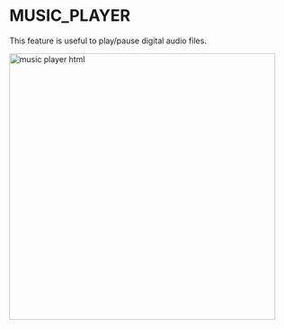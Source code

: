 # MUSIC_PLAYER
This feature is useful to play/pause digital audio files.

<img width="473" alt="music player html" src="https://github.com/himasaila111/MUSIC_PLAYER/assets/63280027/d7eede6f-7c9e-4bb7-b89a-58bb9a6d6ce2">
